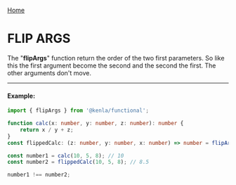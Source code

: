 [Home](./../../README.md)

# FLIP ARGS

The "**flipArgs**" function return the order of the two first parameters. So like this the first argument become the second and the second the first. The other arguments don't move.

---

#### Example:

```typescript
import { flipArgs } from '@kenla/functional';

function calc(x: number, y: number, z: number): number {
    return x / y + z;
}
const flippedCalc: (z: number, y: number, x: number) => number = flipArgs(calc);

const number1 = calc(10, 5, 8); // 10
const number2 = flippedCalc(10, 5, 8); // 8.5

number1 !== number2;
```

